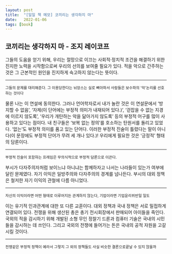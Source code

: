 ```yaml
---
layout: post
title:  "[일일 책 메모] 코끼리는 생각하지 마"
date:   2022-01-06
tags: [book]
---
```

## 코끼리는 생각하지 마 - 조지 레이코프
그들의 도움을 얻기 위해, 우리는 절망으로 이끄는 사회적·정치적 조건을 해결하기 위한 진지한 노력을 시작함으로써 우리의 선의를 보여줄 필요가 있다. 적을 악으로 간주하는 것은 그 근본적인 원인을 진지하게 숙고하지 않는다는 뜻이다.   
<hr/>
<small>그들의 문제를 대리해준다. 그 이용당한다는 뉘앙스는 실로 뼈아파서 사람들은 보수파의 '악'논리를 선호하는 것이다</small>   

   
   
물론 나는 이 연설에 동의한다. 그러나 언어학자로서 내가 놀란 것은 이 연설문에서 ‘방지할 수 없음’, ‘자제(이 단어에는 부정적 의미가 내재되어 있다.)’, ‘걷잡을 수 없는 지경에 이르지 않도록’, ‘우리가 개탄하는 악을 닮아가지 않도록’ 등의 부정적 어구를 많이 사용하고 있다는 점이다. 내 친구들은 ‘보복 없는 정의’를 호소하는 탄원서를 돌리고 있었다. ‘없는’도 부정적 의미를 품고 있는 단어다. 이러한 부정적 진술이 틀렸다는 말이 아니다(이 문장에도 부정적 단어가 무려 세 개나 있다.)! 우리에게 필요한 것은 ‘긍정적’ 형태의 담론이다.   
<hr/>  
<small>부정적 진술이 포함하는 프레임은 무의식적으로 부정적 담론으로 이끈다.</small>   

   
   
부시가 다자주의자처럼 보이느냐 아니냐는 함께하자고 나서는 나라들이 있는가 여부에 달린 문제였다. 자기 이익은 일방주의와 다자주의의 경계를 넘나든다. 부시의 대외 정책은 철저한 자기 이익의 관철에 다름 아니었다.   
<hr/> 
<small>자신의 이익이라면 어떤 형태로 이루어지든 관계하지 않는다, 기업이라면 기업윤리위반일 일도</small>    

   
   
이는 유기적 인과관계에 대한 또 다른 교훈이다. 대외 정책과 국내 정책은 서로 밀접하게 연결되어 있다. 전쟁을 위해 생산된 총은 총기 전시회장에서 판매되어 아이들을 죽인다. 국외의 적을 감시하기 위해 개발된 소형 무인 정찰기 드론과 컴퓨터 기술은 국내의 시민들을 감시하는 데 쓰인다. 그리고 국외의 전쟁에 들어가는 돈은 국내의 공적 자원을 고갈시킬 것이다.   
<hr/> 
<small>전쟁같은 부정적 정책이 예라서 그렇지 그 외의 정책들도 사실 비슷한 결론으로끝날 수 있지 않을까</small>   
   
